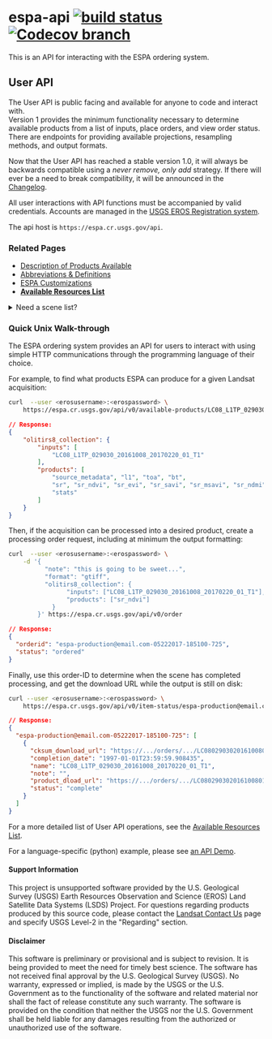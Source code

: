
# espa-api [![build status][0]][1] [![Codecov branch][12]][13]

This is an API for interacting with the ESPA ordering system. 

## User API
The User API is public facing and available for anyone to code and interact with.  
Version 1 provides the minimum functionality necessary to determine available 
products from a list of inputs, place orders, and view order status. There are 
endpoints for providing available projections, resampling methods, and output formats.

Now that the User API has reached a stable version 1.0, it will always be 
backwards compatible using a _never remove, only add_ strategy. If there will 
ever be a need to break compatibility, it will be announced in the [Changelog][9].

All user interactions with API functions must be accompanied by valid credentials. 
Accounts are managed in the [USGS EROS Registration system][10].

The api host is `https://espa.cr.usgs.gov/api`. 

### Related Pages
* [Description of Products Available][3]
* [Abbreviations & Definitions][4]
* [ESPA Customizations][5]
* **[Available Resources List][6]**

<details>
<summary>Need a scene list?</summary>
The USGS EROS offers two resources for finding valid scene acquisitions:

1. [USGS/EROS Inventory Service API][7]
1. [Entire Collection of Metadata][8]
</details>


### Quick Unix Walk-through

The ESPA ordering system provides an API for users to interact with using
simple HTTP communications through the programming language of their choice.

For example, to find what products ESPA can produce for a given Landsat 
acquisition: 
```bash
curl  --user <erosusername>:<erospassword> \
    https://espa.cr.usgs.gov/api/v0/available-products/LC08_L1TP_029030_20161008_20170220_01_T1
```
```json
// Response: 
{
    "olitirs8_collection": {
        "inputs": [
            "LC08_L1TP_029030_20161008_20170220_01_T1"
        ], 
        "products": [
            "source_metadata", "l1", "toa", "bt", 
            "sr", "sr_ndvi", "sr_evi", "sr_savi", "sr_msavi", "sr_ndmi", "sr_nbr", "sr_nbr2", 
            "stats"
        ]
    }
}

```

Then, if the acquisition can be processed into a desired product, create a 
processing order request, including at minimum the output formatting:
```bash
curl  --user <erosusername>:<erospassword> \
    -d '{
          "note": "this is going to be sweet...",
          "format": "gtiff",
          "olitirs8_collection": {
                "inputs": ["LC08_L1TP_029030_20161008_20170220_01_T1"], 
                "products": ["sr_ndvi"]
            }
        }' https://espa.cr.usgs.gov/api/v0/order 
```
```json
// Response: 
{
  "orderid": "espa-production@email.com-05222017-185100-725",
  "status": "ordered"
}
```

Finally, use this order-ID to determine when the scene has completed processing, 
and get the download URL while the output is still on disk:
```bash
curl --user <erosusername>:<erospassword> \
    https://espa.cr.usgs.gov/api/v0/item-status/espa-production@email.com-05222017-185100-725
```
```json
// Response: 
{
  "espa-production@email.com-05222017-185100-725": [
    {
      "cksum_download_url": "https://.../orders/.../LC080290302016100801T1-SC20170329224231.md5",
      "completion_date": "1997-01-01T23:59:59.908435",
      "name": "LC08_L1TP_029030_20161008_20170220_01_T1",
      "note": "",
      "product_dload_url": "https://.../orders/.../LC080290302016100801T1-SC20170329224231.tar.gz",
      "status": "complete"
    }
  ]
}
```

For a more detailed list of User API operations, see the [Available Resources List][6]. 

For a language-specific (python) example, please see [an API Demo][11]. 

#### Support Information

This project is unsupported software provided by the U.S. Geological Survey (USGS) Earth Resources Observation and Science (EROS) Land Satellite Data Systems (LSDS) Project. For questions regarding products produced by this source code, please contact the [Landsat Contact Us][2] page and specify USGS Level-2 in the "Regarding" section.

#### Disclaimer

This software is preliminary or provisional and is subject to revision. It is being provided to meet the need for timely best science. The software has not received final approval by the U.S. Geological Survey (USGS). No warranty, expressed or implied, is made by the USGS or the U.S. Government as to the functionality of the software and related material nor shall the fact of release constitute any such warranty. The software is provided on the condition that neither the USGS nor the U.S. Government shall be held liable for any damages resulting from the authorized or unauthorized use of the software.


[0]: https://img.shields.io/travis/USGS-EROS/espa-api/master.svg?style=flat-square
[1]: https://travis-ci.org/USGS-EROS/espa-api
[2]: https://landsat.usgs.gov/contact
[3]: docs/AVAILABLE-PRODUCTS.md
[4]: docs/TERMS.md
[5]: docs/CUSTOMIZATION.md
[6]: docs/API-RESOURCES-LIST.md
[7]: https://earthexplorer.usgs.gov/inventory/documentation
[8]: https://landsat.usgs.gov/download-entire-collection-metadata
[9]: CHANGELOG.md
[10]: https://ers.cr.usgs.gov/register/
[11]: examples/api_demo.ipynb
[12]: https://img.shields.io/codecov/c/github/USGS-EROS/espa-api/master.svg?style=flat-square
[13]: https://codecov.io/gh/USGS-EROS/espa-api

